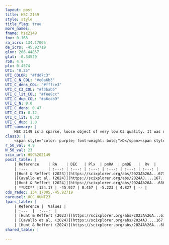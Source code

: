 ```yaml
---
layout: post
title: HSC 2149
style: style
title_flag: true
more_names: 
fname: hsc2149
fov: 0.163
ra_icrs: 134.17005
de_icrs: -45.92719
glon: 266.44857
glat: -0.34529
r50: 4.9
plx: 0.4574
UTI: "0.25"
UTI_COLOR: "#fdd7c3"
UTI_C_N_COL: "#e0a6b3"
UTI_C_dens_COL: "#fffce3"
UTI_C_C3_COL: "#f3bab5"
UTI_C_lit_COL: "#fee8cc"
UTI_C_dup_COL: "#a6cab9"
UTI_C_N: 0.0
UTI_C_dens: 0.47
UTI_C_C3: 0.12
UTI_C_lit: 0.33
UTI_C_dup: 1.0
UTI_summary: |
    HSC 2149 is a sparse, loose object of very low C3 quality. It was recently reported in the literature.<br><br><span style="color: #99180f; font-weight: bold;">Warning: </span>contains less than 25 stars with <i>P>0.5</i> estimated.
class3: |
    <span style="color: purple; font-weight: bold;">D</span><span style="color: red; font-weight: bold;">C</span>
r_50_val: 4.9
N_50_val: 23
scix_url: HSC%202149
posit_table: |
    | Reference    | RA    | DEC   | Plx  | pmRA  | pmDE   |  Rv  |
    | :---         | :---: | :---: | :---: | :---: | :---: | :---: |
    |[Hunt & Reffert (2023)](https://scixplorer.org/abs/2023A%26A...673A.114H) | 134.188 | -45.892 | 0.46 | -5.169 | 4.865 | 6.274 |
    |[Cavallo et al. (2024)](https://scixplorer.org/abs/2024AJ....167...12C) | 134.224 | -45.996 | 0.458 | -- | -- | -- |
    |[Hunt & Reffert (2024)](https://scixplorer.org/abs/2024A%26A...686A..42H) | 134.188 | -45.892 | 0.46 | -5.169 | 4.865 | 6.274 |
    | **UCC** |134.17 | -45.927 | 0.457 | -5.223 | 4.827 | -- | 
cds_radec: 134.17005,-45.92719
carousel: UCC_HUNT23
fpars_table: |
    | Reference |  Values |
    | :---  |  :---:  |
    | [Hunt & Reffert (2023)](https://scixplorer.org/abs/2023A%26A...673A.114H) | `AV50=3.809, diffAV50=2.767, MOD50=11.625, logAge50=6.803` |
    | [Cavallo et al. (2024)](https://scixplorer.org/abs/2024AJ....167...12C) | `AV50=3.61, dMod50=12.28, logAge50=7.15, [Fe/H]50=1.11` |
    | [Hunt & Reffert (2024)](https://scixplorer.org/abs/2024A%26A...686A..42H) | `MassJ=334.444` |
shared_table: |
    
---
```

